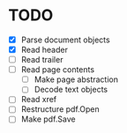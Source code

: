 # TODO

- [x] Parse document objects
- [x] Read header
- [ ] Read trailer
- [ ] Read page contents
  - [ ] Make page abstraction
  - [ ] Decode text objects
- [ ] Read xref
- [ ] Restructure pdf.Open
- [ ] Make pdf.Save